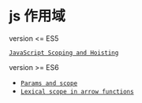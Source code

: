 # js 作用域

version <= ES5

[ `JavaScript Scoping and Hoisting` ](http://www.adequatelygood.com/JavaScript-Scoping-and-Hoisting.html)

version >= ES6

* [ `Params and scope` ](http://es-discourse.com/t/params-and-scope/175)
* [ `Lexical scope in arrow functions` ](http://es-discourse.com/t/lexical-scope-in-arrow-functions/113)